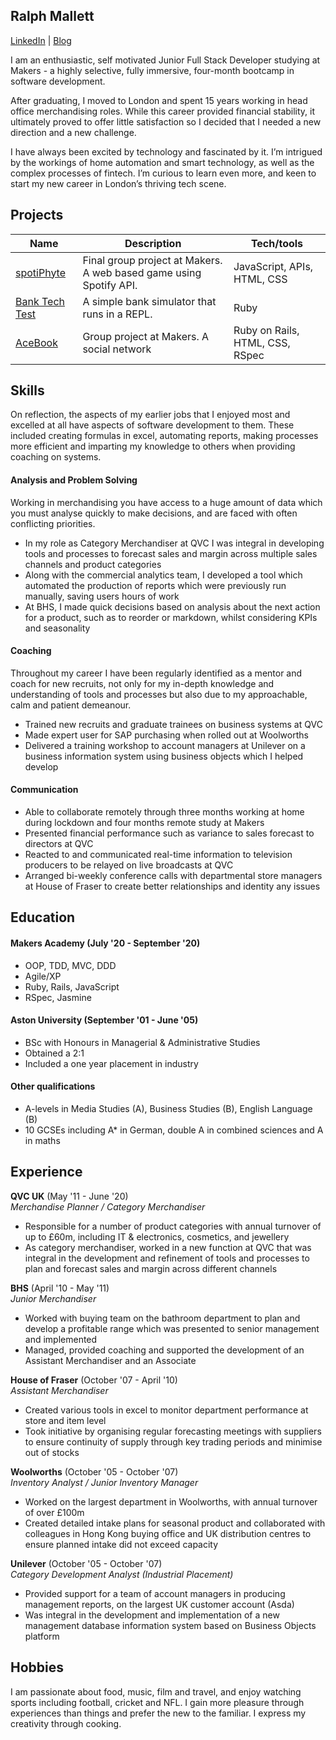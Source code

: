 ## Ralph Mallett

[LinkedIn](http://www.linkedin.com/in/ralph-mallett/) | [Blog](http://medium.com/@rmallett12)

I am an enthusiastic, self motivated Junior Full Stack Developer studying at Makers - a highly selective, fully immersive, four-month bootcamp in software development. 

After graduating, I moved to London and spent 15 years working in head office merchandising roles. While this career provided financial stability, it ultimately proved to offer little satisfaction so I decided that I needed a new direction and a new challenge.   

I have always been excited by technology and fascinated by it. I’m intrigued by the workings of home automation and smart technology, as well as the complex processes of fintech. I’m curious to learn even more, and keen to start my new career in London’s thriving tech scene.

## Projects

| Name                         | Description       | Tech/tools        |
| ---------------------------- | ----------------- | ----------------- |
| [spotiPhyte](http://https://github.com/SilverLongjohns/spotiPhyte/)           | Final group project at Makers. A web based game using Spotify API. | JavaScript, APIs, HTML, CSS |
| [Bank Tech Test](http://https://https://github.com/ralphm10/bank_tech_test/) | A simple bank simulator that runs in a REPL. | Ruby              |
| [AceBook](http://https://https://https://github.com/ralphm10/acebook) | Group project at Makers. A social network | Ruby on Rails, HTML, CSS, RSpec              |

## Skills

On reflection, the aspects of my earlier jobs that I enjoyed most and excelled at all have aspects of software development to them. These included creating formulas in excel, automating reports, making processes more efficient and imparting my knowledge to others when providing coaching on systems.

#### Analysis and Problem Solving

Working in merchandising you have access to a huge amount of data which you must analyse quickly to make decisions, and are faced with often conflicting priorities.

- In my role as Category Merchandiser at QVC I was integral in developing tools and processes to forecast sales and margin across multiple sales channels and product categories
- Along with the commercial analytics team, I developed a tool which automated the production of reports which were previously run manually, saving users hours of work
- At BHS, I made quick decisions based on analysis about the next action for a product, such as to reorder or markdown, whilst considering KPIs and seasonality 

#### Coaching 

Throughout my career I have been regularly identified as a mentor and coach for new recruits, not only for my in-depth knowledge and understanding of tools and processes but also due to my approachable, calm and patient demeanour.

- Trained new recruits and graduate trainees on business systems at QVC
- Made expert user for SAP purchasing when rolled out at Woolworths
- Delivered a training workshop to account managers at Unilever on a business information system using business objects which I helped develop

#### Communication

- Able to collaborate remotely through three months working at home during lockdown and four months remote study at Makers
- Presented financial performance such as variance to sales forecast to directors at QVC
- Reacted to and communicated real-time information to television producers to be relayed on live broadcasts at QVC
- Arranged bi-weekly conference calls with departmental store managers at House of Fraser to create better relationships and identity any issues 

## Education

#### Makers Academy (July '20 - September '20)

- OOP, TDD, MVC, DDD
- Agile/XP
- Ruby, Rails, JavaScript
- RSpec, Jasmine

#### Aston University (September '01 - June '05)

- BSc with Honours in Managerial & Administrative Studies
- Obtained a 2:1
- Included a one year placement in industry

#### Other qualifications

- A-levels in Media Studies (A), Business Studies (B), English Language (B)
- 10 GCSEs including A* in German, double A in combined sciences and A in maths

## Experience

**QVC UK** (May '11 - June '20)    
*Merchandise Planner / Category Merchandiser*  
- Responsible for a number of product categories with annual turnover of up to £60m, including IT & electronics, cosmetics, and jewellery 
- As category merchandiser, worked in a new function at QVC that was integral in the development and refinement of tools and processes to plan and forecast sales and margin across different channels

**BHS** (April '10 - May '11)   
*Junior Merchandiser*  
- Worked with buying team on the bathroom department to plan and develop a profitable range which was presented to senior management and implemented 
- Managed, provided coaching and supported the development of an Assistant Merchandiser and an Associate 

**House of Fraser** (October '07 - April '10)   
*Assistant Merchandiser*  
- Created various tools in excel to monitor department performance at store and item level
- Took initiative by organising regular forecasting meetings with suppliers to ensure continuity of supply through key trading periods and minimise out of stocks 

**Woolworths** (October '05 - October '07)   
*Inventory Analyst / Junior Inventory Manager*  
- Worked on the largest department in Woolworths, with annual turnover of over £100m 
- Created detailed intake plans for seasonal product and collaborated with colleagues in Hong Kong buying office and UK distribution centres to ensure planned intake did not exceed capacity

**Unilever** (October '05 - October '07)   
*Category Development Analyst (Industrial Placement)* 
- Provided support for a team of account managers in producing management reports, on the largest UK customer account (Asda)  
- Was integral in the development and implementation of a new management database information system based on Business Objects platform

## Hobbies

I am passionate about food, music, film and travel, and enjoy watching sports including football, cricket and NFL. I gain more pleasure through experiences than things and prefer the new to the familiar. I express my creativity through cooking. 
